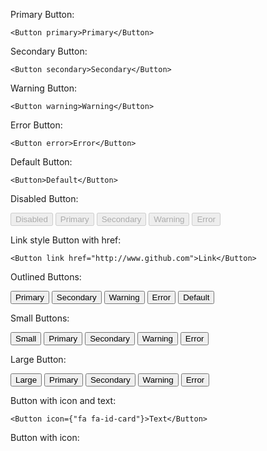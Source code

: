 Primary Button:

	<Button primary>Primary</Button>

Secondary Button:

	<Button secondary>Secondary</Button>

Warning Button:

	<Button warning>Warning</Button>

Error Button:

	<Button error>Error</Button>

Default Button:

    <Button>Default</Button>

Disabled Button:
    <div>
	  <Button disabled>Disabled</Button>
	  <Button disabled primary>Primary</Button>
    <Button disabled secondary>Secondary</Button>
    <Button disabled warning>Warning</Button>
    <Button disabled error>Error</Button> 
    </div>

Link style Button with href:

    <Button link href="http://www.github.com">Link</Button>

Outlined Buttons:
    <div>
    <Button outline primary>Primary</Button>
    <Button outline secondary>Secondary</Button>
    <Button outline warning>Warning</Button>
    <Button outline error>Error</Button>
    <Button outline>Default</Button>
    </div>

Small Buttons:
    <div>
    <Button small>Small</Button>
    <Button small primary>Primary</Button>
    <Button small secondary>Secondary</Button>
    <Button small warning>Warning</Button>
    <Button small error>Error</Button>
    </div>

Large Button:
    <div>
	  <Button large>Large</Button>
	  <Button large primary>Primary</Button>
    <Button large secondary>Secondary</Button>
    <Button large warning>Warning</Button>
    <Button large error>Error</Button>
    </div> 

Button with icon and text:

    <Button icon={"fa fa-id-card"}>Text</Button>

Button with icon:
